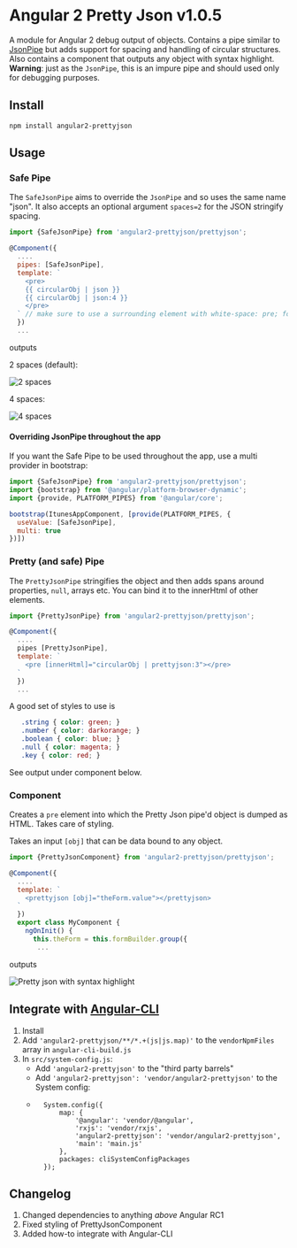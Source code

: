 # Angular 2 Pretty Json v1.0.5

A module for Angular 2 debug output of objects. Contains a pipe similar to [JsonPipe](https://angular.io/docs/ts/latest/api/common/index/JsonPipe-class.html) but adds support for spacing and handling of circular structures.  
Also contains a component that outputs any object with syntax highlight.  
**Warning**: just as the `JsonPipe`, this is an impure pipe and should used only for debugging purposes.

## Install

```
npm install angular2-prettyjson
```

## Usage

### Safe Pipe

The `SafeJsonPipe` aims to override the `JsonPipe` and so uses the same name "json". It also accepts an optional argument `spaces=2` for the JSON stringify spacing.

```js
import {SafeJsonPipe} from 'angular2-prettyjson/prettyjson';

@Component({
  ....
  pipes: [SafeJsonPipe],
  template: `
    <pre>
    {{ circularObj | json }}
    {{ circularObj | json:4 }}
    </pre>
  ` // make sure to use a surrounding element with white-space: pre; for best results
  })
  ...
```

outputs

2 spaces (default):

![2 spaces](https://cloud.githubusercontent.com/assets/487758/15599442/d163cf2a-2415-11e6-8097-f1f9f62fd3ce.png)

4 spaces:

![4 spaces](https://cloud.githubusercontent.com/assets/487758/15599411/a6815a8e-2415-11e6-8f1f-e68db77885a2.png)

#### Overriding JsonPipe throughout the app

If you want the Safe Pipe to be used throughout the app, use a multi provider in bootstrap:

```js
import {SafeJsonPipe} from 'angular2-prettyjson/prettyjson';
import {bootstrap} from '@angular/platform-browser-dynamic';
import {provide, PLATFORM_PIPES} from '@angular/core';

bootstrap(ItunesAppComponent, [provide(PLATFORM_PIPES, {
  useValue: [SafeJsonPipe],
  multi: true
})])
```

### Pretty (and safe) Pipe

The `PrettyJsonPipe` stringifies the object and then adds spans around properties, `null`, arrays etc. You can bind it to the innerHtml of other elements.

```js
import {PrettyJsonPipe} from 'angular2-prettyjson/prettyjson';

@Component({
  ....
  pipes [PrettyJsonPipe],
  template: `
    <pre [innerHtml]="circularObj | prettyjson:3"></pre>
  `
  })
  ...
```

 A good set of styles to use is

 ```css
    .string { color: green; }
    .number { color: darkorange; }
    .boolean { color: blue; }
    .null { color: magenta; }
    .key { color: red; }
 ```

 See output under component below.

### Component

 Creates a `pre` element into which the Pretty Json pipe'd object is dumped as HTML. Takes care of styling.

 Takes an input `[obj]` that can be data bound to any object.

```js
import {PrettyJsonComponent} from 'angular2-prettyjson/prettyjson';

@Component({
  ....
  template: `
    <prettyjson [obj]="theForm.value"></prettyjson>
  `
  })
  export class MyComponent {
    ngOnInit() {
      this.theForm = this.formBuilder.group({
       ...
```

outputs

![Pretty json with syntax highlight](https://cloud.githubusercontent.com/assets/487758/15599410/a68103f4-2415-11e6-8c5e-d86c22abd72b.png)

## Integrate with [Angular-CLI](https://github.com/angular/angular-cli)

1. Install
1. Add `'angular2-prettyjson/**/*.+(js|js.map)'` to the `vendorNpmFiles` array in `angular-cli-build.js`
1. In `src/system-config.js`:
    - Add `'angular2-prettyjson'` to the "third party barrels"
    - Add `'angular2-prettyjson': 'vendor/angular2-prettyjson'` to the System config: 
    - ```
        System.config({
            map: {
                '@angular': 'vendor/@angular',
                'rxjs': 'vendor/rxjs',
                'angular2-prettyjson': 'vendor/angular2-prettyjson',
                'main': 'main.js'
            },
            packages: cliSystemConfigPackages
        });
      ```

## Changelog

1. Changed dependencies to anything _above_ Angular RC1
1. Fixed styling of PrettyJsonComponent
1. Added how-to integrate with Angular-CLI